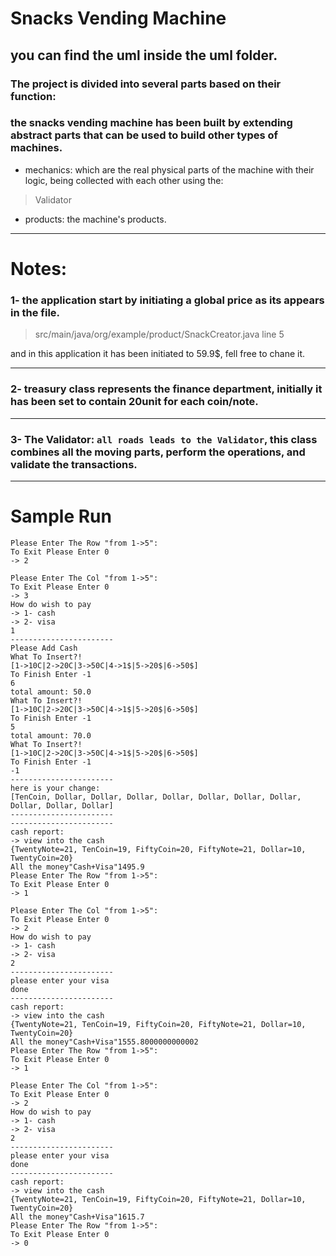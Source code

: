 # Snacks Vending Machine

## you can find the uml inside the uml folder.

### The project is divided into several parts based on their function:

### the snacks vending machine has been built by extending abstract parts that can be used to build other types of machines.

- mechanics: which are the real physical parts of the machine with their logic, being collected with each other using
  the:

> Validator

- products: the machine's products.

---

# Notes:

### 1- the application start by initiating a global price as its appears in the file.

> src/main/java/org/example/product/SnackCreator.java line 5

and in this application it has been initiated to 59.9$, fell free to chane it.

---

### 2- treasury class represents the finance department, initially it has been set to contain 20unit for each coin/note.

---

### 3- The Validator: `all roads leads to the Validator`, this class combines all the moving parts, perform the operations, and validate the transactions.

---

# Sample Run

``` Welcome ^_^
Please Enter The Row "from 1->5":
To Exit Please Enter 0
-> 2

Please Enter The Col "from 1->5":
To Exit Please Enter 0
-> 3
How do wish to pay
-> 1- cash
-> 2- visa
1
-----------------------
Please Add Cash
What To Insert?!
[1->10C|2->20C|3->50C|4->1$|5->20$|6->50$]
To Finish Enter -1
6
total amount: 50.0
What To Insert?!
[1->10C|2->20C|3->50C|4->1$|5->20$|6->50$]
To Finish Enter -1
5
total amount: 70.0
What To Insert?!
[1->10C|2->20C|3->50C|4->1$|5->20$|6->50$]
To Finish Enter -1
-1
-----------------------
here is your change:
[TenCoin, Dollar, Dollar, Dollar, Dollar, Dollar, Dollar, Dollar, Dollar, Dollar, Dollar]
-----------------------
-----------------------
cash report:
-> view into the cash
{TwentyNote=21, TenCoin=19, FiftyCoin=20, FiftyNote=21, Dollar=10, TwentyCoin=20}
All the money"Cash+Visa"1495.9
Please Enter The Row "from 1->5":
To Exit Please Enter 0
-> 1

Please Enter The Col "from 1->5":
To Exit Please Enter 0
-> 2
How do wish to pay
-> 1- cash
-> 2- visa
2
-----------------------
please enter your visa
done
-----------------------
cash report:
-> view into the cash
{TwentyNote=21, TenCoin=19, FiftyCoin=20, FiftyNote=21, Dollar=10, TwentyCoin=20}
All the money"Cash+Visa"1555.8000000000002
Please Enter The Row "from 1->5":
To Exit Please Enter 0
-> 1

Please Enter The Col "from 1->5":
To Exit Please Enter 0
-> 2
How do wish to pay
-> 1- cash
-> 2- visa
2
-----------------------
please enter your visa
done
-----------------------
cash report:
-> view into the cash
{TwentyNote=21, TenCoin=19, FiftyCoin=20, FiftyNote=21, Dollar=10, TwentyCoin=20}
All the money"Cash+Visa"1615.7
Please Enter The Row "from 1->5":
To Exit Please Enter 0
-> 0
```